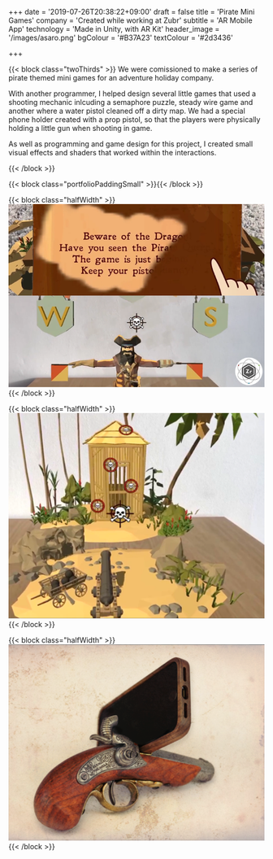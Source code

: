 +++
date = '2019-07-26T20:38:22+09:00'
draft = false
title = 'Pirate Mini Games'
company = 'Created while working at Zubr'
subtitle = 'AR Mobile App'
technology = 'Made in Unity, with AR Kit'
header_image = '/images/asaro.png'
bgColour = '#B37A23'
textColour = '#2d3436'

+++

{{< block class="twoThirds" >}}
We were comissioned to make a series of pirate themed mini games for an adventure holiday company.

With another programmer, I helped design several little games that used a shooting mechanic inlcuding a semaphore puzzle, steady wire game and another where a water pistol cleaned off a dirty map. We had a special phone holder created with a prop pistol, so that the players were physically holding a little gun when shooting in game.

As well as programming and game design for this project, I created small visual effects and shaders that worked within the interactions.

{{< /block >}}

{{< block class="portfolioPaddingSmall" >}}{{< /block >}}

{{< block class="halfWidth" >}}
![alt](imgs/01.png "portfolioImg")
{{< /block >}}

{{< block class="halfWidth" >}}
![alt](imgs/02.png "portfolioImg")
{{< /block >}}

{{< block class="halfWidth" >}}
![alt](imgs/03.png "portfolioImg")
{{< /block >}}


